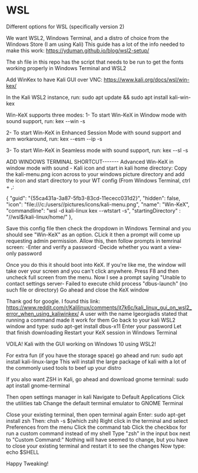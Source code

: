# WSL
Different options for WSL (specifically version 2)

We want WSL2, Windows Terminal, and a distro of choice from the Windows Store (I am using Kali)
This guide has a lot of the info needed to make this work:
https://yduman.github.io/blog/wsl2-setup/

The sh file in this repo has the script that needs to be run to get the fonts working properly in Windows Terminal and WSL2


Add WinKex to have Kali GUI over VNC:
https://www.kali.org/docs/wsl/win-kex/

In the Kali WSL2 instance, run:
sudo apt update && sudo apt install kali-win-kex

Win-KeX supports three modes:
1- To start Win-KeX in Window mode with sound support, run:
kex --win -s

2- To start Win-KeX in Enhanced Session Mode with sound support and arm workaround, run:
kex --esm --ip -s

3- To start Win-KeX in Seamless mode with sound support, run:
kex --sl -s



ADD WINDOWS TERMINAL SHORTCUT-------
Advanced Win-KeX in window mode with sound - Kali icon and start in kali home directory:
Copy the kali-menu.png icon across to your windows picture directory and add the icon and start directory to your WT config (From Windows Terminal, ctrl + ,:

{
        "guid": "{55ca431a-3a87-5fb3-83cd-11ececc031d2}",
        "hidden": false,
      "icon": "file:///c:/users/<windows user>/pictures/icons/kali-menu.png",
        "name": "Win-KeX",
        "commandline": "wsl -d kali-linux kex --wtstart -s",
      "startingDirectory" : "//wsl$/kali-linux/home/<kali user>"
},
  
Save this config file then check the dropdown in Windows Terminal and you should see "Win-KeX" as an option.
CLick it then a prompt will come up requesting admin permission. Allow this, then follow prompts in temrinal screen:
-Enter and verify a password
-Decide whether you want a view-only password

Once you do this it should boot into KeX. If you're like me, the window will take over your screen and you can't click anywhere.
Press F8 and then uncheck full screen from the menu.
Now I see a prompt saying "Unable to contact settings server- Failed to execute child process "dbus-launch" (no such file or directory)
Go ahead and close the KeX window

Thank god for google. I found this link: https://www.reddit.com/r/Kalilinux/comments/jt7k6c/kali_linux_gui_on_wsl2_error_when_using_kaliwinkex/
A user with the name lgeorgiadis stated that running a command made it work for them
Go back to your kali WSL2 window and type: sudo apt-get install dbus-x11
Enter your password
Let that finish downloading
Restart your KeX session in Windows Terminal

VOILA! Kali with the GUI working on Windows 10 using WSL2!

For extra fun (if you have the storage space) go ahead and run: sudo apt install kali-linux-large
This will install the large package of kali with a lot of the commonly used tools to beef up your distro

If you also want ZSH in Kali, go ahead and download gnome terminal:
sudo apt install gnome-terminal

Then open settings manager in kali
Navigate to Default Applications
Click the utilities tab
Change the default terminal emulator to GNOME Terminal

Close your existing terminal, then open terminal again
Enter: sudo apt-get install zsh
Then: chsh -s $(which zsh)
Right click in the terminal and select Preferences from the menu
Click the command tab 
Click the checkbox for run a custom command instead of my shell
Type "zsh" in the input box next to "Custom Command:"
Nothing will have seemed to change, but you have to close your existing terminal and restart it to see the changes
Now type: echo $SHELL






Happy Tweaking!







